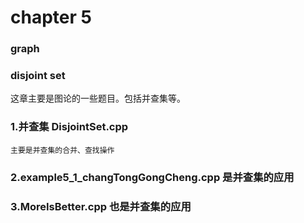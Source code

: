 chapter 5
============
### graph 
### disjoint set
这章主要是图论的一些题目。包括并查集等。
### 1.并查集 DisjointSet.cpp 
    主要是并查集的合并、查找操作
### 2.example5_1_changTongGongCheng.cpp 是并查集的应用
### 3.MoreIsBetter.cpp 也是并查集的应用
